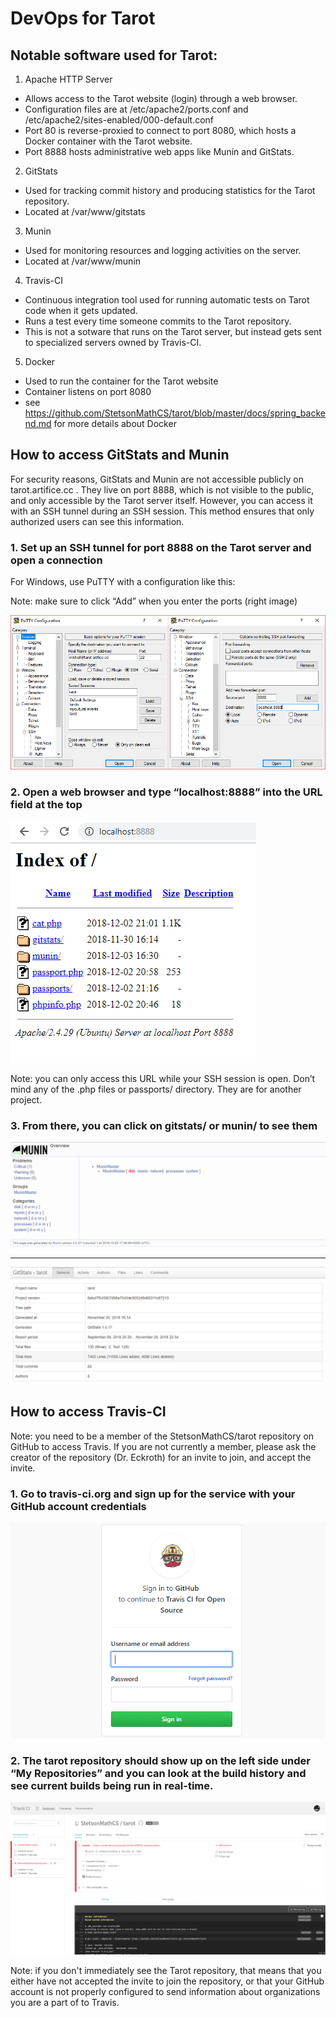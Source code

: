 # DevOps for Tarot
## Notable software used for Tarot:
1. Apache HTTP Server
  * Allows access to the Tarot website (login) through a web browser.
  * Configuration files are at /etc/apache2/ports.conf and /etc/apache2/sites-enabled/000-default.conf
  * Port 80 is reverse-proxied to connect to port 8080, which hosts a Docker container with the Tarot website.
  * Port 8888 hosts administrative web apps like Munin and GitStats.
2. GitStats
  * Used for tracking commit history and producing statistics for the Tarot repository.
  * Located at /var/www/gitstats
3. Munin
  * Used for monitoring resources and logging activities on the server.
  * Located at /var/www/munin
4. Travis-CI
  * Continuous integration tool used for running automatic tests on Tarot code when it gets updated.
  * Runs a test every time someone commits to the Tarot repository.
  * This is not a sotware that runs on the Tarot server, but instead gets sent to specialized servers owned by Travis-CI.
5. Docker
  * Used to run the container for the Tarot website
  * Container listens on port 8080
  * see https://github.com/StetsonMathCS/tarot/blob/master/docs/spring_backend.md for more details about Docker

## How to access GitStats and Munin
For security reasons, GitStats and Munin are not accessible publicly on tarot.artifice.cc . They live on port 8888, which is not visible to the public, and only accessible by the Tarot server itself. However, you can access it with an SSH tunnel during an SSH session. This method ensures that only authorized users can see this information.

### 1. Set up an SSH tunnel for port 8888 on the Tarot server and open a connection
For Windows, use PuTTY with a configuration like this:

Note: make sure to click “Add” when you enter the ports (right image)

![alt text](https://github.com/StetsonMathCS/tarot/blob/master/docs/img/devops_01.png "PuTTY configuration")
### 2. Open a web browser and type “localhost:8888” into the URL field at the top
![alt text](https://github.com/StetsonMathCS/tarot/blob/master/docs/img/devops_02.png "directory index")

Note: you can only access this URL while your SSH session is open. Don’t mind any of the .php files or passports/ directory. They are for another project.

### 3. From there, you can click on gitstats/ or munin/ to see them
![alt text](https://github.com/StetsonMathCS/tarot/blob/master/docs/img/devops_03.png "Munin")
***
![alt text](https://github.com/StetsonMathCS/tarot/blob/master/docs/img/devops_04.png "GitStats")

## How to access Travis-CI

Note: you need to be a member of the StetsonMathCS/tarot repository on GitHub to access Travis. If you are not currently a member, please ask the creator of the repository (Dr. Eckroth) for an invite to join, and accept the invite.

### 1. Go to travis-ci.org and sign up for the service with your GitHub account credentials

![alt text](https://github.com/StetsonMathCS/tarot/blob/master/docs/img/devops_05.png "GitStats")

### 2. The tarot repository should show up on the left side under “My Repositories” and you can look at the build history and see current builds being run in real-time.

![alt text](https://github.com/StetsonMathCS/tarot/blob/master/docs/img/devops_06.png "GitStats")

Note: if you don't immediately see the Tarot repository, that means that you either have not accepted the invite to join the repository, or that your GitHub account is not properly configured to send information about organizations you are a part of to Travis.
